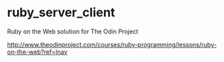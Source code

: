 # ruby_server_client
Ruby on the Web solution for The Odin Project

http://www.theodinproject.com/courses/ruby-programming/lessons/ruby-on-the-web?ref=lnav
